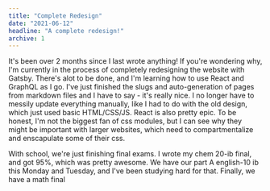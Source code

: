 ```yaml
---
title: "Complete Redesign"
date: "2021-06-12"
headline: "A complete redesign!"
archive: 1
---
```


It's been over 2 months since I last wrote anything! If you're wondering why, I'm currently in the process of completely redesigning the website with Gatsby.
There's alot to be done, and I'm learning how to use React and GraphQL as I go. I've just finished the slugs and auto-generation of pages from markdown files
and I have to say - it's really nice. I no longer have to messily update everything manually, like I had to do with the old design, which just used basic
HTML/CSS/JS. React is also pretty epic. To be honest, I'm not the biggest fan of css modules, but I can see why they might be important with larger websites,
which need to compartmentalize and enscapulate some of their css.

With school, we're just finishing final exams. I wrote my chem 20-ib final, and got 95%, which was pretty awesome. We have our part A english-10 ib this
Monday and Tuesday, and I've been studying hard for that. Finally, we have a math final
